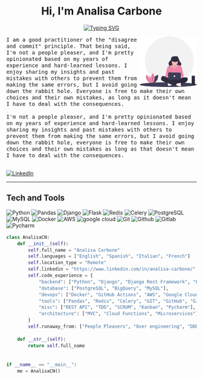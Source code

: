<h1 align="center">
Hi, I'm Analisa Carbone
</h1>
<p align="center">
<a href="https://git.io/typing-svg"><img src="https://readme-typing-svg.herokuapp.com?font=Raleway&size=24&duration=3000&pause=1000&color=F185A9&center=true&vCenter=true&width=435&lines=Computer+Scientist;Backend+Engineer;Python+Developer" alt="Typing SVG" /></a>
</p>
<img  width="30%" align="right" alt="GIF" src="https://github.com/analisacn/analisacn/blob/main/resources/undraw_voice_interface_eckp.svg?raw=true"/>


<samp width="65%">
I am a good practitioner of the "disagree and commit" principle. That being said, I'm not a people pleaser, and I'm pretty opinionated based on my years of experience and hard-learned lessons. I enjoy sharing my insights and past mistakes with others to prevent them from making the same errors, but I avoid going down the rabbit hole. Everyone is free to make their own choices and their own mistakes, as long as it doesn't mean I have to deal with the consequences.
</br>
</br>
I'm not a people pleaser, and I'm pretty opinionated based on my years of experience and hard-learned lessons. I enjoy sharing my insights and past mistakes with others to prevent them from making the same errors, but I avoid going down the rabbit hole, everyone is free to make their own choices and their own mistakes as long as that doesn't mean I have to deal with the consequences.
</br>
</br>
</samp>

[![LinkedIn](https://img.shields.io/badge/LinkedIn-%230077B5.svg)](https://www.linkedin.com/in/analisa-carbone/)


------
## Tech and Tools

<img src="https://img.shields.io/badge/-Python-05122A?style=flat&logo=python" alt="Python"/> <img src="https://img.shields.io/badge/-Pandas-05122A?style=flat&logo=pandas" alt="Pandas"/> 
<img src="https://img.shields.io/badge/-Django-05122A?style=flat&logo=django" alt="Django"/>
<img src="https://img.shields.io/badge/-Flask-05122A?style=flat&logo=flask" alt="Flask"/>
<img src="https://img.shields.io/badge/-Redis-05122A?style=flat&logo=Redis" alt="Redis"/>
<img src="https://img.shields.io/badge/-Celery-05122A?style=flat&logo=celery" alt="Celery"/>
<img src="https://img.shields.io/badge/PostgreSQL-05122A?style=flat&logo=PostgreSQL" alt="PostgreSQL">
<img src="https://img.shields.io/badge/-MySQL-05122A?style=flat&logo=MySQL" alt="MySQL">
<img src="https://img.shields.io/badge/-Docker-05122A?style=flat&logo=docker" alt="Docker">
<img src="https://img.shields.io/badge/-AWS-05122A?style=flat&logo=Amazon%20AWS" alt="AWS">
<img src="https://img.shields.io/badge/-Google Clod-05122A?style=flat&logo=Google%20Cloud" alt="google cloud">
<img src="https://img.shields.io/badge/-Git-05122A?style=flat&logo=git" alt="Git"/> 
<img src="https://img.shields.io/badge/-Github-05122A?style=flat&logo=github" alt="Github"/> 
<img src="https://img.shields.io/badge/-Gitlab-05122A?style=flat&logo=gitlab" alt="Gitlab"/> 
<img src="https://img.shields.io/badge/-PyCharm-05122A?style=flat&logo=pycharm" alt="Pycharm"/> 
</br>

```python
class AnalisaCN:
    def __init__(self):
        self.full_name = "Analisa Carbone"
        self.languages = ["English", "Spanish", "Italian", "French"]
        self.location_type = "Remote"
        self.linkedin = "https://www.linkedin.com/in/analisa-carbone/"
        self.code_experience = {
            "backend": ["Python", "Django", "Django Rest Framework", "Flask"],
            "database": ["PostgreSQL", "BigQuery", "MySQL"],
            "devops": ["Docker", "GitHub Actions", "AWS", "Google Cloud"],
            "tools": ["Pandas", "Redis", "Celery", "GIT", "GitHub", "GitLab"],
            "misc": ["REST API", "TDD", "SCRUM", "Kanban", "Pycharm"],
            "architecture": ["MVC", "Cloud Functions", "Microservices"],
        }
        self.runaway_from: ["People Pleasers", "Over engineering", "DDD", "Clean Code"]

    def __str__(self):
        return self.full_name


if __name__ == "__main__":
    me = AnalisaCN()
```
